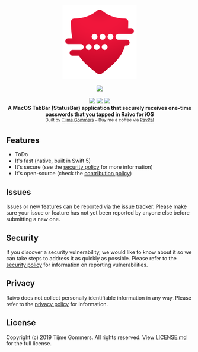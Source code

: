 <p align="center">
    <img src="https://raw.githubusercontent.com/raivo-otp/ios-application/master/Assets/app-icon.png" width="200"/>
</p>
<p align="center">
    <a href="#coming-soon">
        <img src="https://linkmaker.itunes.apple.com/en-us/badge-lrg.svg?releaseDate=2019-08-01&kind=iossoftware&bubble=ios_apps" width="180"/>
    </a>
</p>
<p align="center">
    <a href="https://github.com/raivo-otp/macos-receiver/blob/master/LICENSE.md"><img src="https://raw.finnwea.com/shield/?firstText=Source&secondText=Licensed" /></a>
    <a href="https://itunes.apple.com/"><img src="https://raw.finnwea.com/shield/?firstText=Platform&secondText=MacOS%20(10.15%20or%20higher)" /></a>
    <a href="https://github.com/raivo-otp/macos-receiver/releases"><img src="https://raw.finnwea.com/shield/?typeKey=SemverVersion&typeValue0=raivo-otp&typeValue1=macos-receiver&typeValue2=master&typeValue4=Release&cache=3"></a>
    <br/>
    <b>A MacOS TabBar (StatusBar) application that securely receives one-time passwords that you tapped in Raivo for iOS</b>
    <br/>
    <sup>Built by <a href="https://www.linkedin.com/in/tijme/">Tijme Gommers</a> – Buy me a coffee via <a href="https://www.paypal.me/tijmegommers">PayPal</a></sup>
    <br/>
</p>

## Features

* ToDo
* It's fast (native, built in Swift 5)
* It's secure (see the [security policy](https://github.com/raivo-otp/macos-receiver/blob/master/SECURITY.md) for more information)
* It's open-source (check the [contribution policy](https://github.com/raivo-otp/macos-receiver/blob/master/CONTRIBUTING.md))

## Issues

Issues or new features can be reported via the [issue tracker](https://github.com/raivo-otp/macos-receiver/issues). Please make sure your issue or feature has not yet been reported by anyone else before submitting a new one.

## Security

If you discover a security vulnerability, we would like to know about it so we can take steps to address it as quickly as possible. Please refer to the [security policy](https://github.com/raivo-otp/macos-receiver/blob/master/SECURITY.md) for information on reporting vulnerabilities.

## Privacy

Raivo does not collect personally identifiable information in any way. Please refer to the [privacy policy](https://github.com/raivo-otp/macos-receiver/blob/master/PRIVACY.md) for information.

## License

Copyright (c) 2019 Tijme Gommers. All rights reserved. View [LICENSE.md](https://github.com/raivo-otp/macos-receiver/blob/master/LICENSE.md) for the full license.
